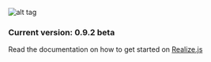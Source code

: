 ![alt tag](https://working-minds.github.io/realizejs/assets/img/content/realizejs.png)

### Current version: 0.9.2 beta

Read the documentation on how to get started on [Realize.js](https://working-minds.github.io/realizejs/en)
